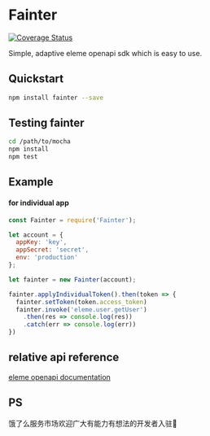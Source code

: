 # Fainter
[![Coverage Status](https://coveralls.io/repos/magygt/fainter/badge.svg?branch=master)](https://coveralls.io/r/magygt/fainter?branch=master)

Simple, adaptive eleme openapi sdk which is easy to use.

## Quickstart

```bash
npm install fainter --save
```

## Testing fainter

```bash
cd /path/to/mocha
npm install
npm test
```

## Example

#### for individual app

```javascript
const Fainter = require('Fainter');

let account = {
  appKey: 'key',
  appSecret: 'secret',
  env: 'production'
};

let fainter = new Fainter(account);

fainter.applyIndividualToken().then(token => {
  fainter.setToken(token.access_token)
  fainter.invoke('eleme.user.getUser')
    .then(res => console.log(res))
    .catch(err => console.log(err))
})
```

## relative api reference
[eleme openapi documentation](https://open.shop.ele.me/openapi/documents)

## PS
饿了么服务市场欢迎广大有能力有想法的开发者入驻🤗

